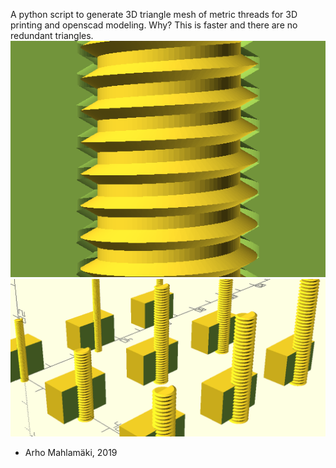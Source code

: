 A python script to generate 3D triangle mesh of metric threads
for 3D printing and openscad modeling. Why? This is faster and there are no redundant triangles.
![picture 1](ex1.png)
![picture 2](ex2.png)
- Arho Mahlamäki, 2019


